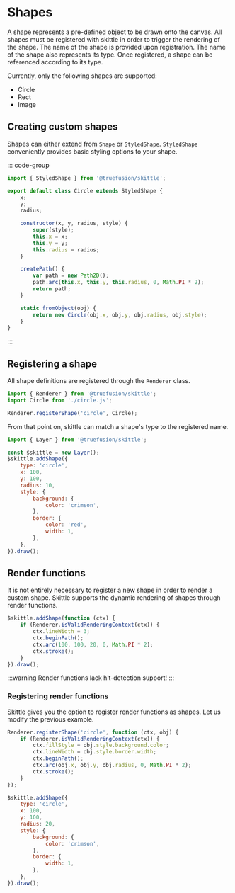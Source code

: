 # Shapes

A shape represents a pre-defined object to be drawn onto the canvas.
All shapes must be registered with skittle in order to trigger the rendering of the shape.
The name of the shape is provided upon registration.
The name of the shape also represents its type.
Once registered, a shape can be referenced according to its type.

Currently, only the following shapes are supported:
 - Circle
 - Rect
 - Image

## Creating custom shapes

Shapes can either extend from `Shape` or `StyledShape`.
`StyledShape` conveniently provides basic styling options to your shape.

::: code-group
```js [circle.js]
import { StyledShape } from '@truefusion/skittle';

export default class Circle extends StyledShape {
	x;
	y;
	radius;

	constructor(x, y, radius, style) {
		super(style);
		this.x = x;
		this.y = y;
		this.radius = radius;
	}

	createPath() {
		var path = new Path2D();
		path.arc(this.x, this.y, this.radius, 0, Math.PI * 2);
		return path;
	}

	static fromObject(obj) {
		return new Circle(obj.x, obj.y, obj.radius, obj.style);
	}
}
```
:::

## Registering a shape

All shape definitions are registered through the `Renderer` class.

```js
import { Renderer } from '@truefusion/skittle';
import Circle from './circle.js';

Renderer.registerShape('circle', Circle);
```

From that point on, skittle can match a shape's type to the registered name.

```js
import { Layer } from '@truefusion/skittle';

const $skittle = new Layer();
$skittle.addShape({
	type: 'circle',
	x: 100,
	y: 100,
	radius: 10,
	style: {
		background: {
			color: 'crimson',
		},
		border: {
			color: 'red',
			width: 1,
		},
	},
}).draw();
```

## Render functions

It is not entirely necessary to register a new shape in order to render a custom shape.
Skittle supports the dynamic rendering of shapes through render functions.

```js
$skittle.addShape(function (ctx) {
	if (Renderer.isValidRenderingContext(ctx)) {
		ctx.lineWidth = 3;
		ctx.beginPath();
		ctx.arc(100, 100, 20, 0, Math.PI * 2);
		ctx.stroke();
	}
}).draw();
```

:::warning
Render functions lack hit-detection support!
:::

### Registering render functions

Skittle gives you the option to register render functions as shapes.
Let us modify the previous example.

```js
Renderer.registerShape('circle', function (ctx, obj) {
	if (Renderer.isValidRenderingContext(ctx)) {
		ctx.fillStyle = obj.style.background.color;
		ctx.lineWidth = obj.style.border.width;
		ctx.beginPath();
		ctx.arc(obj.x, obj.y, obj.radius, 0, Math.PI * 2);
		ctx.stroke();
	}
});

$skittle.addShape({
	type: 'circle',
	x: 100,
	y: 100,
	radius: 20,
	style: {
		background: {
			color: 'crimson',
		},
		border: {
			width: 1,
		},
	},
}).draw();
```